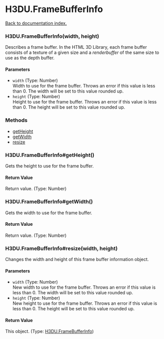 # H3DU.FrameBufferInfo

[Back to documentation index.](index.md)

### H3DU.FrameBufferInfo(width, height) <a id='H3DU.FrameBufferInfo'></a>

Describes a frame buffer. In the HTML 3D Library,
each frame buffer consists of a texture of a given size and a <i>renderbuffer</i> of the same
size to use as the depth buffer.

#### Parameters

* `width` (Type: Number)<br>
    Width to use for the frame buffer. Throws an error if this value is less than 0. The width will be set to this value rounded up.
* `height` (Type: Number)<br>
    Height to use for the frame buffer. Throws an error if this value is less than 0. The height will be set to this value rounded up.

### Methods

* [getHeight](#H3DU.FrameBufferInfo_H3DU.FrameBufferInfo_getHeight)
* [getWidth](#H3DU.FrameBufferInfo_H3DU.FrameBufferInfo_getWidth)
* [resize](#H3DU.FrameBufferInfo_H3DU.FrameBufferInfo_resize)

### H3DU.FrameBufferInfo#getHeight() <a id='H3DU.FrameBufferInfo_H3DU.FrameBufferInfo_getHeight'></a>

Gets the height to use for the frame buffer.

#### Return Value

Return value. (Type: Number)

### H3DU.FrameBufferInfo#getWidth() <a id='H3DU.FrameBufferInfo_H3DU.FrameBufferInfo_getWidth'></a>

Gets the width to use for the frame buffer.

#### Return Value

Return value. (Type: Number)

### H3DU.FrameBufferInfo#resize(width, height) <a id='H3DU.FrameBufferInfo_H3DU.FrameBufferInfo_resize'></a>

Changes the width and height of this frame buffer information object.

#### Parameters

* `width` (Type: Number)<br>
    New width to use for the frame buffer. Throws an error if this value is less than 0. The width will be set to this value rounded up.
* `height` (Type: Number)<br>
    New height to use for the frame buffer. Throws an error if this value is less than 0. The height will be set to this value rounded up.

#### Return Value

This object. (Type: <a href="H3DU.FrameBufferInfo.md">H3DU.FrameBufferInfo</a>)

